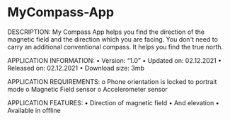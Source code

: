 # MyCompass-App

DESCRIPTION:
My Compass App helps you find the direction of the magnetic field and the direction which you are facing. You don't need to carry an additional conventional compass. It helps you find the true north.

APPLICATION INFORMATION:
• Version: “1.0”
• Updated on: 02.12.2021
• Released on: 02.12.2021
• Download size: 3mb

APPLICATION REQUIREMENTS:
o Phone orientation is locked to portrait mode
o Magnetic Field sensor
o Accelerometer sensor

APPLICATION FEATURES:
• Direction of magnetic field
• And elevation
• Available in offline

